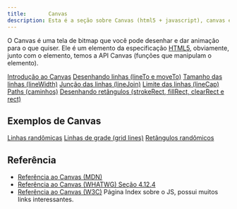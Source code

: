 ```yaml
---
title:       Canvas
description: Esta é a seção sobre Canvas (html5 + javascript), canvas é uma tela de bitmap que você pode desenhar e dar animação para o que quiser.
---
```


O Canvas é uma tela de bitmap que você pode desenhar e dar animação para o que quiser. Ele é um elemento da especificação 
[HTML5](http://www.w3.org/TR/html5/ "link-externo"), obviamente, junto com o elemento, temos a API Canvas (funções que 
manipulam o elemento).

<div class="list-group">
    <a href="/javascript/canvas/introducao/" class="list-group-item">Introdução ao Canvas</a>
    <a href="/javascript/canvas/lineto-moveto/" class="list-group-item">Desenhando linhas (lineTo e moveTo)</a>
    <a href="/javascript/canvas/line-width/" class="list-group-item">Tamanho das linhas  (lineWidth)</a>
    <a href="/javascript/canvas/linejoin-miter-round-bevel/" class="list-group-item">Junção das linhas (lineJoin)</a>
    <a href="/javascript/canvas/linecap-butt-round-square/" class="list-group-item">Limite das linhas (lineCap)</a>
    <a href="/javascript/canvas/paths/" class="list-group-item">Paths (caminhos)</a>
    <a href="/javascript/canvas/rect-strokerect-fillrect" class="list-group-item">Desenhando retângulos (strokeRect, fillRect, clearRect e rect)</a>
</div> 



Exemplos de Canvas
---

<div class="list-group">
    <a href="/javascript/canvas/col-linhas-rando/" class="list-group-item">Linhas randômicas</a>
    <a href="/javascript/canvas/col-linhas-grade/" class="list-group-item">Linhas de grade (grid lines)</a>
    <a href="/javascript/canvas/col-retangulos/" class="list-group-item">Retângulos randômicos</a>
</div> 



Referência
---

- [Referência ao Canvas (MDN)](https://developer.mozilla.org/pt-BR/docs/HTML/Canvas "link-externo")
- [Referência ao Canvas (WHATWG) Seção 4.12.4](http://www.whatwg.org/specs/web-apps/current-work/multipage/the-canvas-element.html#the-canvas-element "link-externo")
- [Referência ao Canvas (W3C)](http://www.w3.org/TR/html5/scripting-1.html#the-canvas-element "link-externo") Página Index sobre o JS, possui muitos links interessantes.